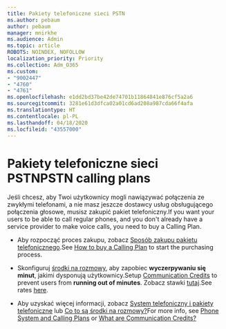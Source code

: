 ```yaml
---
title: Pakiety telefoniczne sieci PSTN
ms.author: pebaum
author: pebaum
manager: mnirkhe
ms.audience: Admin
ms.topic: article
ROBOTS: NOINDEX, NOFOLLOW
localization_priority: Priority
ms.collection: Adm_O365
ms.custom:
- "9002447"
- "4760"
- "4761"
ms.openlocfilehash: e1dd2bd37be42de74701b11864841e876cf5a2a6
ms.sourcegitcommit: 3281e61d3dfca02a01cd6ad208a987cda66f4afa
ms.translationtype: HT
ms.contentlocale: pl-PL
ms.lasthandoff: 04/18/2020
ms.locfileid: "43557000"
---
```

# <a name="pstn-calling-plans"></a><span data-ttu-id="00911-102">Pakiety telefoniczne sieci PSTN</span><span class="sxs-lookup"><span data-stu-id="00911-102">PSTN calling plans</span></span>

<span data-ttu-id="00911-103">Jeśli chcesz, aby Twoi użytkownicy mogli nawiązywać połączenia ze zwykłymi telefonami, a nie masz jeszcze dostawcy usług obsługującego połączenia głosowe, musisz zakupić pakiet telefoniczny.</span><span class="sxs-lookup"><span data-stu-id="00911-103">If you want your users to be able to call regular phones, and you don't already have a service provider to make voice calls, you need to buy a Calling Plan.</span></span>

- <span data-ttu-id="00911-104">Aby rozpocząć proces zakupu, zobacz [Sposób zakupu pakietu telefonicznego](https://docs.microsoft.com/MicrosoftTeams/calling-plans-for-office-365).</span><span class="sxs-lookup"><span data-stu-id="00911-104">See [How to buy a Calling Plan](https://docs.microsoft.com/MicrosoftTeams/calling-plans-for-office-365) to start the purchasing process.</span></span>

- <span data-ttu-id="00911-105">Skonfiguruj [środki na rozmowy](https://docs.microsoft.com/microsoftteams/set-up-communications-credits-for-your-organization), aby zapobiec **wyczerpywaniu się minut**, jakimi dysponują użytkownicy.</span><span class="sxs-lookup"><span data-stu-id="00911-105">Setup [Communication Credits](https://docs.microsoft.com/microsoftteams/set-up-communications-credits-for-your-organization) to prevent users from **running out of minutes**.</span></span> <span data-ttu-id="00911-106">Zobacz stawki [tutaj](https://products.office.com/microsoft-teams/voice-calling).</span><span class="sxs-lookup"><span data-stu-id="00911-106">See rates [here](https://products.office.com/microsoft-teams/voice-calling).</span></span> 

- <span data-ttu-id="00911-107">Aby uzyskać więcej informacji, zobacz [System telefoniczny i pakiety telefoniczne](https://docs.microsoft.com/MicrosoftTeams/calling-plan-landing-page) lub [Co to są środki na rozmowy?](https://docs.microsoft.com/microsoftteams/what-are-communications-credits)</span><span class="sxs-lookup"><span data-stu-id="00911-107">For more info, see [Phone System and Calling Plans](https://docs.microsoft.com/MicrosoftTeams/calling-plan-landing-page) or [What are Communication Credits?](https://docs.microsoft.com/microsoftteams/what-are-communications-credits)</span></span>
